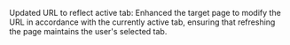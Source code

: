 Updated URL to reflect active tab: Enhanced the target page to modify the URL in accordance with the currently active tab, ensuring that refreshing the page maintains the user's selected tab.
